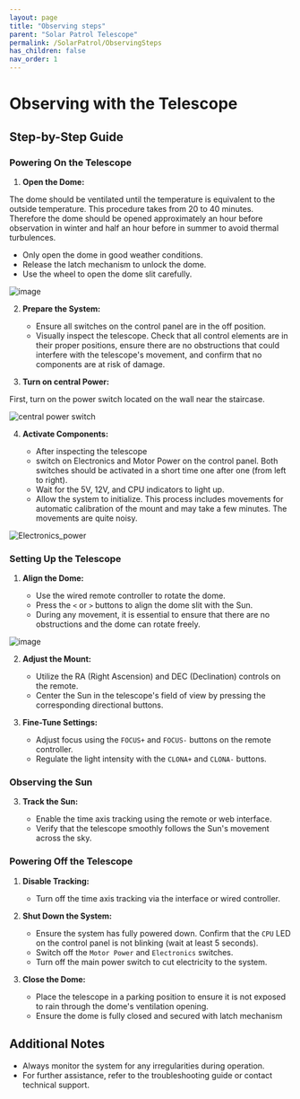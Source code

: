 ```yaml
---
layout: page
title: "Observing steps"
parent: "Solar Patrol Telescope"
permalink: /SolarPatrol/ObservingSteps
has_children: false
nav_order: 1
---
```


# Observing with the Telescope

## Step-by-Step Guide

### Powering On the Telescope

1. **Open the Dome:**

The dome should be ventilated until the temperature is equivalent to the outside temperature. This procedure takes from 20 to 40 minutes.  Therefore the dome should be opened approximately an hour before observation in winter and half an hour before in summer to avoid thermal turbulences. 

   - Only open the dome in good weather conditions.
   - Release the latch mechanism to unlock the dome.
   - Use the wheel to open the dome slit carefully.

![image](https://github.com/user-attachments/assets/376e58e6-2bd8-4f28-b487-188c0fc43914)

2. **Prepare the System:**

   - Ensure all switches on the control panel are in the off position.
   - Visually inspect the telescope. Check that all control elements are in their proper positions, ensure there are no obstructions that could interfere with the telescope's movement, and confirm that no components are at risk of damage.

3. **Turn on  central Power:**

First, turn on the power switch located on the wall near the staircase.

![central power switch](https://github.com/user-attachments/assets/14aee62c-0e4b-4ad8-8d8a-6e3dcb03eb74)

4. **Activate Components:**

   - After inspecting the telescope
   - switch on Electronics and Motor Power on the control panel. Both switches should be activated in a short time one after one (from left to right).
   - Wait for the 5V, 12V, and CPU indicators to light up.
   - Allow the system to initialize. This process includes movements for automatic calibration of the mount and may take a few minutes. The movements are quite noisy. 
  
![Electronics_power](https://github.com/user-attachments/assets/baf5ddd7-5cda-42ad-a5ab-86870d6d82e4)


### Setting Up the Telescope

1. **Align the Dome:**

   - Use the wired remote controller to rotate the dome.
   - Press the `<` or `>` buttons to align the dome slit with the Sun.
   - During any movement, it is essential to ensure that there are no obstructions and the dome can rotate freely.

![image](https://github.com/user-attachments/assets/38f66dd7-d229-4f85-8ca5-88cfd7027ac8)


2. **Adjust the Mount:**

   - Utilize the RA (Right Ascension) and DEC (Declination) controls on the remote.
   - Center the Sun in the telescope's field of view by pressing the corresponding directional buttons.

3. **Fine-Tune Settings:**

   - Adjust focus using the `FOCUS+` and `FOCUS-` buttons on the remote controller.
   - Regulate the light intensity with the `CLONA+` and `CLONA-` buttons.

### Observing the Sun

3. **Track the Sun:**

   - Enable the time axis tracking using the remote or web interface.
   - Verify that the telescope smoothly follows the Sun's movement across the sky.

### Powering Off the Telescope

1. **Disable Tracking:**

   - Turn off the time axis tracking via the interface or wired controller.

2. **Shut Down the System:**

   - Ensure the system has fully powered down. Confirm that the `CPU` LED on the control panel is not blinking (wait at least 5 seconds).
   - Switch off the `Motor Power` and `Electronics` switches.
   - Turn off the main power switch to cut electricity to the system.

3. **Close the Dome:**

   - Place the telescope in a parking position to ensure it is not exposed to rain through the dome's ventilation opening.
   - Ensure the dome is fully closed and secured with latch mechanism

## Additional Notes

- Always monitor the system for any irregularities during operation.
- For further assistance, refer to the troubleshooting guide or contact technical support.

